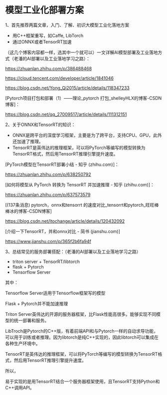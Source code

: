 # 模型工业化部署方案



1、首先推荐两篇文章，入门、了解、初识大模型工业化落地方案

* 用C++框架重写，如Caffe, LibTorch
* 通过ONNX或者TensorRT加速



（这几个博客内容都一样，选其中一个就可以）一文详解AI模型部署及工业落地方式（老潘的AI部署以及工业落地学习之路）：

https://zhuanlan.zhihu.com/p/386488468

https://cloud.tencent.com/developer/article/1841046

https://blog.csdn.net/Yong_Qi2015/article/details/118347233



[Pytorch项目打包和部署（1）——理论_pytorch 打包_shelleyHLX的博客-CSDN博客]：

https://blog.csdn.net/qq_27009517/article/details/111312151







2、关于ONNX和TensorRT的知识：

* ONNX是跨平台的深度学习框架，主要是为了跨平台，支持CPU、GPU，此外还加速了推理。
* TensorRT是英伟达的推理框架，可以将PyTorch等编写的模型转换为TensorRT格式，然后用TensorRT推理引擎提升速度。



[PyTorch模型在TensorRT部署小结 - 知乎 (zhihu.com)]：

https://zhuanlan.zhihu.com/p/638250792

[如何将模型从 PyTorch 转换为 TensorRT 并加速推理 - 知乎 (zhihu.com)]：

https://zhuanlan.zhihu.com/p/637573579

[(137条消息) pytorch，onnx和tensorrt 的速度对比_tensorrt和pytorch_旺旺棒棒冰的博客-CSDN博客]

https://blog.csdn.net/ltochange/article/details/120432092

[介绍一下TensorRT，并和onnx对比 - 简书 (jianshu.com)]

https://www.jianshu.com/p/365f2b6fa94f



3、总结常见的服务部署搭配：（老潘的AI部署以及工业落地学习之路）

- triton server + TensorRT/libtorch
- flask + Pytorch
- Tensorflow Server

其中：

Tensorflow Server适用于Tensorflow框架写的模型

Flask + Pytorch并不能加速推理

Triton Server英伟达的开源的服务器框架，比Flask性能高很多。能够实现不同模型的统一部署和服务。

LibTroch是Pytorch的C++版，有着前端API和与Pytorch一样的自动求导功能，可以用于训练或者推理。因为libtorch是纯C++实现的，因此libtorch可以集成在各种生产环境中。

TensorRT是英伟达的推理框架，可以将PyTorch等编写的模型转换为TensorRT格式，然后用TensorRT推理引擎提升速度。

所以，

易于实现的是用TensorRT结合一个服务器框架使用，且TensorRT支持Python和C++调用API。





